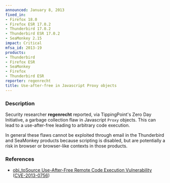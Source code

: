 ```yaml
---
announced: January 8, 2013
fixed_in:
- Firefox 18.0
- Firefox ESR 17.0.2
- Thunderbird 17.0.2
- Thunderbird ESR 17.0.2
- SeaMonkey 2.15
impact: Critical
mfsa_id: 2013-19
products:
- Thunderbird
- Firefox ESR
- SeaMonkey
- Firefox
- Thunderbird ESR
reporter: regenrecht
title: Use-after-free in Javascript Proxy objects
---
```


<h3>Description</h3>

<p/><p>Security researcher <strong>regenrecht</strong> reported, via TippingPoint's Zero Day Initiative, a garbage collection flaw in Javascript <code>Proxy</code> objects. This can lead to a use-after-free leading to arbitrary code execution. 
</p>

<p class="note">In general these flaws cannot be exploited through email in the Thunderbird and SeaMonkey products because scripting is disabled, but are potentially a risk in browser or browser-like contexts in those products.
</p>


<h3>References</h3>

<ul>
  <li><a href="https://bugzilla.mozilla.org/show_bug.cgi?id=814029">
      obj_toSource Use-After-Free Remote Code Execution Vulnerability</a> (<a href="http://cve.mitre.org/cgi-bin/cvename.cgi?name=CVE-2013-0756" class="ex-ref">CVE-2013-0756</a>)</li>
</ul>



